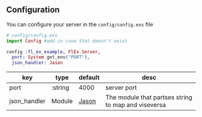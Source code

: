 ## Configuration

You can configure your server in the `config/config.exs` file

```elixir
# config/config.exs
import Config #add in case that doesn't exist

config :fl_ex_example, FlEx.Server,
  port: System.get_env("PORT"),
  json_handler: Jason
```

| key | type | default | desc |
|---|---|---|---|
| port | :string | 4000 | server port |
| json_handler | Module | [Jason](https://github.com/michalmuskala/jason) | The module that partses string to map and viseversa |
